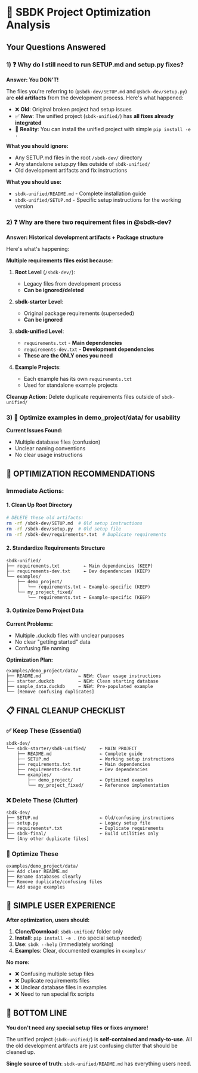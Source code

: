 # 🔧 SBDK Project Optimization Analysis

## Your Questions Answered

### 1) ❓ **Why do I still need to run SETUP.md and setup.py fixes?**

**Answer: You DON'T!** 

The files you're referring to (`@sbdk-dev/SETUP.md` and `@sbdk-dev/setup.py`) are **old artifacts** from the development process. Here's what happened:

- ❌ **Old**: Original broken project had setup issues
- ✅ **New**: The unified project (`sbdk-unified/`) has **all fixes already integrated**
- 🎯 **Reality**: You can install the unified project with simple `pip install -e .`

**What you should ignore:**
- Any SETUP.md files in the root `/sbdk-dev/` directory
- Any standalone setup.py files outside of `sbdk-unified/`
- Old development artifacts and fix instructions

**What you should use:**
- `sbdk-unified/README.md` - Complete installation guide
- `sbdk-unified/SETUP.md` - Specific setup instructions for the working version

### 2) ❓ **Why are there two requirement files in @sbdk-dev?**

**Answer: Historical development artifacts + Package structure**

Here's what's happening:

**Multiple requirements files exist because:**

1. **Root Level** (`/sbdk-dev/`): 
   - Legacy files from development process
   - **Can be ignored/deleted**

2. **sbdk-starter Level**: 
   - Original package requirements (superseded)
   - **Can be ignored**

3. **sbdk-unified Level**:
   - `requirements.txt` - **Main dependencies**
   - `requirements-dev.txt` - **Development dependencies** 
   - **These are the ONLY ones you need**

4. **Example Projects**:
   - Each example has its own `requirements.txt`
   - Used for standalone example projects

**Cleanup Action:** Delete duplicate requirements files outside of `sbdk-unified/`

### 3) 🎯 **Optimize examples in demo_project/data/ for usability**

**Current Issues Found:**
- Multiple database files (confusion)
- Unclear naming conventions  
- No clear usage instructions

## 🚀 **OPTIMIZATION RECOMMENDATIONS**

### **Immediate Actions:**

#### 1. **Clean Up Root Directory**
```bash
# DELETE these old artifacts:
rm -rf /sbdk-dev/SETUP.md  # Old setup instructions
rm -rf /sbdk-dev/setup.py  # Old setup file
rm -rf /sbdk-dev/requirements*.txt  # Duplicate requirements
```

#### 2. **Standardize Requirements Structure**
```
sbdk-unified/
├── requirements.txt         ← Main dependencies (KEEP)
├── requirements-dev.txt     ← Dev dependencies (KEEP)
└── examples/
    ├── demo_project/
    │   └── requirements.txt ← Example-specific (KEEP)
    └── my_project_fixed/
        └── requirements.txt ← Example-specific (KEEP)
```

#### 3. **Optimize Demo Project Data**

**Current Problems:**
- Multiple .duckdb files with unclear purposes
- No clear "getting started" data
- Confusing file naming

**Optimization Plan:**
```
examples/demo_project/data/
├── README.md              ← NEW: Clear usage instructions
├── starter.duckdb         ← NEW: Clean starting database
├── sample_data.duckdb     ← NEW: Pre-populated example
└── [Remove confusing duplicates]
```

## 📋 **FINAL CLEANUP CHECKLIST**

### ✅ **Keep These (Essential)**
```
sbdk-dev/
└── sbdk-starter/sbdk-unified/     ← MAIN PROJECT
    ├── README.md                  ← Complete guide
    ├── SETUP.md                   ← Working setup instructions
    ├── requirements.txt           ← Main dependencies
    ├── requirements-dev.txt       ← Dev dependencies
    └── examples/
        ├── demo_project/          ← Optimized examples
        └── my_project_fixed/      ← Reference implementation
```

### ❌ **Delete These (Clutter)**
```
sbdk-dev/
├── SETUP.md                       ← Old/confusing instructions
├── setup.py                       ← Legacy setup file
├── requirements*.txt              ← Duplicate requirements
├── sbdk-final/                    ← Build utilities only
└── [Any other duplicate files]
```

### 🔧 **Optimize These**
```
examples/demo_project/data/
├── Add clear README.md
├── Rename databases clearly
├── Remove duplicate/confusing files
└── Add usage examples
```

## 🎯 **SIMPLE USER EXPERIENCE**

**After optimization, users should:**

1. **Clone/Download**: `sbdk-unified/` folder only
2. **Install**: `pip install -e .` (no special setup needed)
3. **Use**: `sbdk --help` (immediately working)
4. **Examples**: Clear, documented examples in `examples/`

**No more:**
- ❌ Confusing multiple setup files
- ❌ Duplicate requirements files
- ❌ Unclear database files in examples
- ❌ Need to run special fix scripts

## 🚀 **BOTTOM LINE**

**You don't need any special setup files or fixes anymore!** 

The unified project (`sbdk-unified/`) is **self-contained and ready-to-use**. All the old development artifacts are just confusing clutter that should be cleaned up.

**Single source of truth**: `sbdk-unified/README.md` has everything users need.